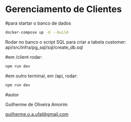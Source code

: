 # Gerenciamento de Clientes

#para startar o banco de dados
```bash
docker-compose up -d --build
```

Rodar no banco o script SQL para criar a tabela customer: api/src/infra/pg_sql/sql/create_db.sql

#em /client rodar:
```bash
npm run dev
```

#em outro terminal, em /api, rodar:
```bash
npm run dev
```

#autor

Guilherme de Oliveira Amorim

guilherme.o.a.ufal@gmail.com